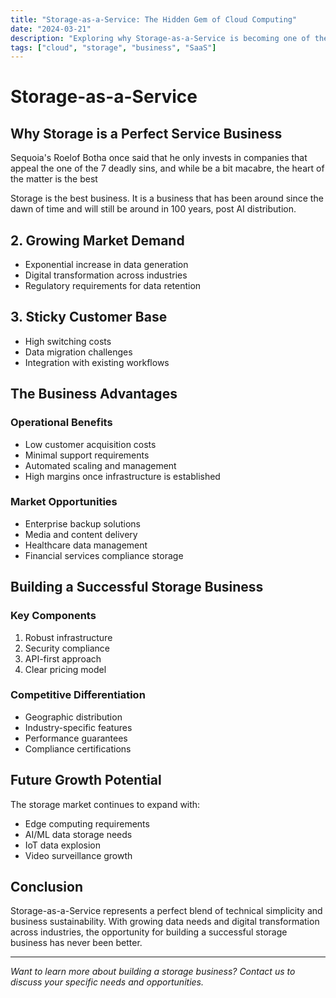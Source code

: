 ```yaml
---
title: "Storage-as-a-Service: The Hidden Gem of Cloud Computing"
date: "2024-03-21"
description: "Exploring why Storage-as-a-Service is becoming one of the most profitable and sustainable business models in the cloud era"
tags: ["cloud", "storage", "business", "SaaS"]
---
```


# Storage-as-a-Service


## Why Storage is a Perfect Service Business

Sequoia's Roelof Botha once said that he only invests in companies that appeal the one of the 7 deadly sins, and while be a bit macabre, the heart of the matter is the best

Storage is the best business. It is a business that has been around since the dawn of time and will still be around in 100 years, post AI distribution.



## 2. Growing Market Demand
- Exponential increase in data generation
- Digital transformation across industries
- Regulatory requirements for data retention

## 3. Sticky Customer Base
- High switching costs
- Data migration challenges
- Integration with existing workflows

## The Business Advantages

### Operational Benefits
- Low customer acquisition costs
- Minimal support requirements
- Automated scaling and management
- High margins once infrastructure is established

### Market Opportunities
- Enterprise backup solutions
- Media and content delivery
- Healthcare data management
- Financial services compliance storage

## Building a Successful Storage Business

### Key Components
1. Robust infrastructure
2. Security compliance
3. API-first approach
4. Clear pricing model

### Competitive Differentiation
- Geographic distribution
- Industry-specific features
- Performance guarantees
- Compliance certifications

## Future Growth Potential

The storage market continues to expand with:
- Edge computing requirements
- AI/ML data storage needs
- IoT data explosion
- Video surveillance growth

## Conclusion

Storage-as-a-Service represents a perfect blend of technical simplicity and business sustainability. With growing data needs and digital transformation across industries, the opportunity for building a successful storage business has never been better.

---

*Want to learn more about building a storage business? Contact us to discuss your specific needs and opportunities.*
